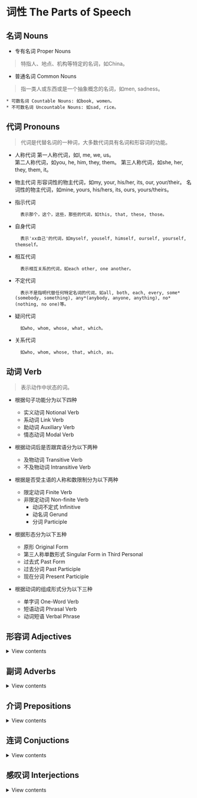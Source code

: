 # 词性 The Parts of Speech


## 名词 Nouns


* 专有名词 Proper Nouns
> 特指人、地点、机构等特定的名词，如China。

* 普通名词 Common Nouns
> 指一类人或东西或是一个抽象概念的名词，如men, sadness。

    * 可数名词 Countable Nouns: 如book, women。
    * 不可数名词 Uncountable Nouns: 如sad, rice。



## 代词 Pronouns

> 代词是代替名词的一种词，大多数代词具有名词和形容词的功能。

* 人称代词
        第一人称代词，如I, me, we, us。	
        第二人称代词，如you, he, him, they, them。 
        第三人称代词，如she, her, they, them, it。

* 物主代词
        形容词性的物主代词，如my, your, his/her, its, our, your/their。
        名词性的物主代词，如mine, yours, his/hers, its, ours, yours/theirs。

* 指示代词

        表示那个，这个，这些，那些的代词，如this, that, these, those。

* 自身代词

        表示'xx自己'的代词，如myself, youself, himself, ourself, yourself, themself。

* 相互代词

        表示相互关系的代词，如each other, one another。

* 不定代词

        表示不是指明代替任何特定名词的代词，如all, both, each, every, some*(somebody, something), any*(anybody, anyone, anything), no*(nothing, no one)等。

* 疑问代词

        如who, whom, whose, what, which。

* 关系代词

        如who, whom, whose, that, which, as。



## 动词 Verb


> 表示动作中状态的词。

* 根据句子功能分为以下四种
	* 实义动词 Notional Verb
	* 系动词 Link Verb
	* 助动词 Auxiliary Verb
	* 情态动词 Modal Verb

* 根据动词后是否跟宾语分为以下两种
    * 及物动词 Transitive Verb
    * 不及物动词 Intransitive Verb

* 根据是否受主语的人称和数限制分为以下两种
    * 限定动词 Finite Verb
    * 非限定动词 Non-finite Verb
        * 动词不定式 Infinitive
        * 动名词 Gerund
        * 分词 Participle

* 根据形态分为以下五种
	* 原形 Original Form
	* 第三人称单数形式 Singular Form in Third Personal
	* 过去式 Past Form
	* 过去分词 Past Participle
	* 现在分词 Present Participle

* 根据动词的组成形式分为以下三种
	* 单字词 One-Word Verb
	* 短语动词 Phrasal Verb
	* 动词短语 Verbal Phrase



## 形容词 Adjectives
<details>
<summary>View contents</summary>
</details>


## 副词 Adverbs
<details>
<summary>View contents</summary>
</details>


## 介词 Prepositions
<details>
<summary>View contents</summary>
</details>


## 连词 Conjuctions
<details>
<summary>View contents</summary>
</details>


## 感叹词 Interjections
<details>
<summary>View contents</summary>
</details>
